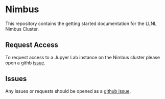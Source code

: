 # Nimbus

This repository contains the getting started documentation for the LLNL Nimbus Cluster.

## Request Access

To request access to a Jupyer Lab instance on the Nimbus cluster please open a githb [issue](https://github.com/esgf-nimbus/getting_started/issues/new?assignees=&labels=awaiting-review&template=access-request.md&title=Access+request+for).

## Issues

Any issues or requests should be opened as a [github issue](https://github.com/esgf-nimbus/getting_started/issues/new).
